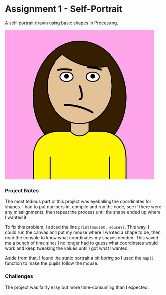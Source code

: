 # Assignment 1 - Self-Portrait

A self-portrait drawn using basic shapes in Processing.

![](eyeroll.gif)

### Project Notes
The most tedious part of this project was eyeballing the coordinates for shapes. I had to put numbers in, compile and run the code, see if there were any misalignments, then repeat the process until the shape ended up where I wanted it.

To fix this problem, I added the line `print(mouseX, mouseY)`. This way, I could run the canvas and put my mouse where I wanted a shape to be, then read the console to know what coordinates my shapes needed. This saved me a bunch of time since I no longer had to guess what coordinates would work and keep tweaking the values until I got what I wanted.

Aside from that, I found the static portrait a bit boring so I used the `map()` function to make the pupils follow the mouse. 

### Challenges
The project was fairly easy but more time-consuming than I expected. 